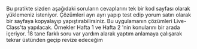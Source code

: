 Bu pratikte sizden aşağıdaki soruların cevaplarını tek bir kod sayfası olarak yüklemeniz isteniyor. Çözümleri ayrı ayrı yapıp test edip yorum satırı olarak bir sayfaya kopyalayıp yapıştırabilirsiniz. Bu uygulamanın çözümleri Live-Class'ta yapılacak. Örnekler Hafta 1 ve Hafta 2 'nin konularını bir arada içeriyor.
18 tane farklı soru var 
yardım alarak yaptım anlamaya çalışarak tekrar üstünden geçip revize edeceğim
